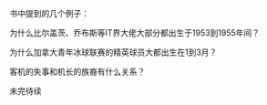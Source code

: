 书中提到的几个例子：

为什么比尔盖茨、乔布斯等IT界大佬大部分都出生于1953到1955年间？

为什么加拿大青年冰球联赛的精英球员大都出生在1到3月？

客机的失事和机长的族裔有什么关系？

未完待续